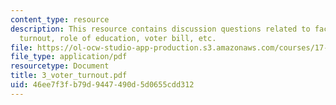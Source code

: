 ```yaml
---
content_type: resource
description: This resource contains discussion questions related to factors of voter
  turnout, role of education, voter bill, etc.
file: https://ol-ocw-studio-app-production.s3.amazonaws.com/courses/17-951-special-graduate-topic-in-political-science-political-behavior-fall-2005/46ee7f3fb79d9447490d5d0655cdd312_3_voter_turnout.pdf
file_type: application/pdf
resourcetype: Document
title: 3_voter_turnout.pdf
uid: 46ee7f3f-b79d-9447-490d-5d0655cdd312
---
```

